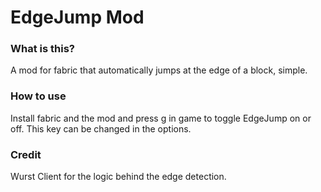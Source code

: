 # EdgeJump Mod

### What is this?

A mod for fabric that automatically jumps at the edge of a block, simple.

### How to use

Install fabric and the mod and press g in game to toggle EdgeJump on or off. This key can be changed in the options.

### Credit

Wurst Client for the logic behind the edge detection.